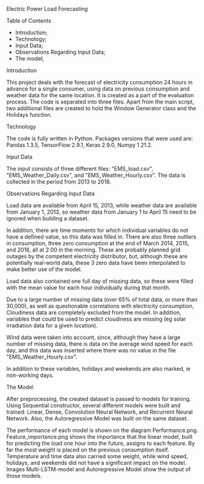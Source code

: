 Electric Power Load Forecasting

Table of Contents

- Introduction;
- Technology;
- Input Data;
- Observations Regarding Input Data;
- The model;

Introduction

This project deals with the forecast of electricity consumption 24 hours in
advance for a single consumer, using data on previous consumption and weather
data for the same location. It is created as a part of the evaluation process.
The code is separated into three files. Apart from the main script, two additional
files are created to hold the Window Generator class and the Holidays function.

Technology

The code is fully written in Python. Packages versions that were used are:
Pandas 1.3.5, TensorFlow 2.9.1, Keras 2.9.0, Numpy 1.21.2.

Input Data

The input consists of three different files: "EMS_load.csv",
"EMS_Weather_Daily.csv", and "EMS_Weather_Hourly.csv". The data is collected in the period from 2013 to 2018.  

Observations Regarding Input Data

Load data are available from April 15, 2013, while weather data are available
from January 1, 2013, so weather data from January 1 to April 15 need to be
ignored when building a dataset.

In addition, there are time moments for which individual variables do not have a defined value, so this data was filled in. There are also three outliers in consumption, three zero consumption at the end of March 2014, 2015, and 2016, all at 2:00 in the morning. These are probably planned grid outages by the competent electricity distributor, but, although these are potentially real-world data, these 3 zero data have been interpolated to make better use of the model.

Load data also contained one full day of missing data, so these were filled with the mean value for each hour individually during that month.

Due to a large number of missing data (over 65% of total data, or more than 30,000), as well as questionable correlations with electricity consumption,
Cloudiness data are completely excluded from the model. In addition, variables that could be used to predict cloudiness are missing (eg solar irradiation data for a given location).

Wind data were taken into account, since, although they have a large number of missing data, there is data on the average wind speed for each day, and this data was inserted where there was no value in the file "EMS_Weather_Hourly.csv".

In addition to these variables, holidays and weekends are also marked, ie non-working days.

The Model

After preprocessing, the created dataset is passed to models for training.
Using Sequential constructor, several different models were built and trained: Linear, Dense, Convolution Neural Network, and Recurrent Neural Network. Also, the Autoregressive Model was built on the same dataset.

The performance of each model is shown on the diagram Performance.png.
Feature_importance.png shows the importance that the linear model, built for predicting the load one hour into the future, assigns to each feature. By far the most weight is placed on the previous consumption itself. Temperature and time data also carried some weight, while wind speed, holidays, and weekends did not have a significant impact on the model.
Images Multi-LSTM-model and Autoregressive Model show the output of those models.
